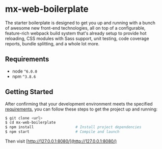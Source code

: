 # mx-web-boilerplate

The starter boilerplate is designed to get you up and running with a bunch of awesome new front-end technologies, all on top of a configurable, feature-rich webpack build system that's already setup to provide hot reloading, CSS modules with Sass support, unit testing, code coverage reports, bundle splitting, and a whole lot more.

## Requirements
* node `^6.0.0`
* npm `^3.8.6`

## Getting Started

After confirming that your development environment meets the specified [requirements](#requirements), you can follow these steps to get the project up and running:

```bash
$ git clone <url>
$ cd mx-web-boilerplate
$ npm install                   # Install project dependencies
$ npm start                     # Compile and launch
```

Then visit [http://127.0.0.1:8080/](http://127.0.0.1:8080/)
